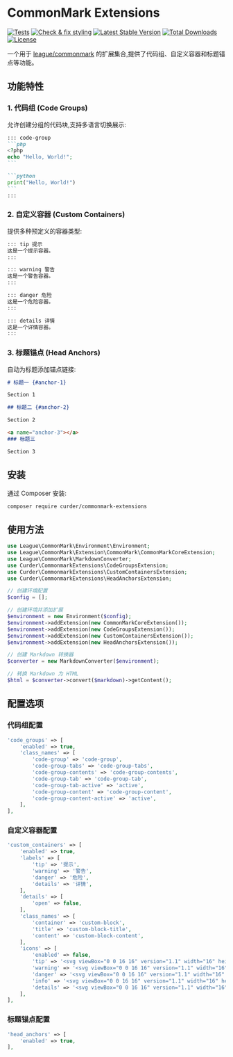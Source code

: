 # CommonMark Extensions

[![Tests](https://github.com/curder/commonmark-extensions/actions/workflows/run-tests.yml/badge.svg)](https://github.com/curder/commonmark-extensions/actions/workflows/run-tests.yml)
[![Check & fix styling](https://github.com/curder/commonmark-extensions/actions/workflows/pint-fixer.yml/badge.svg)](https://github.com/curder/commonmark-extensions/actions/workflows/pint-fixer.yml)
[![Latest Stable Version](http://poser.pugx.org/curder/commonmark-extensions/v)](https://packagist.org/packages/curder/commonmark-extensions)
[![Total Downloads](http://poser.pugx.org/curder/commonmark-extensions/downloads)](https://packagist.org/packages/curder/commonmark-extensions)
[![License](http://poser.pugx.org/curder/commonmark-extensions/license)](https://packagist.org/packages/curder/commonmark-extensions)

一个用于 [league/commonmark](https://github.com/thephpleague/commonmark) 的扩展集合,提供了代码组、自定义容器和标题锚点等功能。

## 功能特性

### 1. 代码组 (Code Groups)

允许创建分组的代码块,支持多语言切换展示: 

~~~markdown
::: code-group
```php
<?php
echo "Hello, World!";
```

```python
print("Hello, World!")
```
:::
~~~

### 2. 自定义容器 (Custom Containers)

提供多种预定义的容器类型:

```markdown
::: tip 提示
这是一个提示容器。
:::
```

```markdown
::: warning 警告
这是一个警告容器。
:::
```

```markdown
::: danger 危险
这是一个危险容器。
:::
```

```markdown
::: details 详情
这是一个详情容器。
:::
```


### 3. 标题锚点 (Head Anchors)

自动为标题添加锚点链接:

```markdown
# 标题一 {#anchor-1}

Section 1

## 标题二 {#anchor-2}

Section 2

<a name="anchor-3"></a>
### 标题三

Section 3
```

## 安装

通过 Composer 安装:

```bash
composer require curder/commonmark-extensions
```

## 使用方法

```php
use League\CommonMark\Environment\Environment;
use League\CommonMark\Extension\CommonMark\CommonMarkCoreExtension;
use League\CommonMark\MarkdownConverter;
use Curder\CommonmarkExtensions\CodeGroupsExtension;
use Curder\CommonmarkExtensions\CustomContainersExtension;
use Curder\CommonmarkExtensions\HeadAnchorsExtension;

// 创建环境配置
$config = [];

// 创建环境并添加扩展
$environment = new Environment($config);
$environment->addExtension(new CommonMarkCoreExtension());
$environment->addExtension(new CodeGroupsExtension());
$environment->addExtension(new CustomContainersExtension());
$environment->addExtension(new HeadAnchorsExtension());

// 创建 Markdown 转换器
$converter = new MarkdownConverter($environment);

// 转换 Markdown 为 HTML
$html = $converter->convert($markdown)->getContent();
```

## 配置选项

### 代码组配置

```php
'code_groups' => [
    'enabled' => true,
    'class_names' => [
        'code-group' => 'code-group',
        'code-group-tabs' => 'code-group-tabs',
        'code-group-contents' => 'code-group-contents',
        'code-group-tab' => 'code-group-tab',
        'code-group-tab-active' => 'active',
        'code-group-content' => 'code-group-content',
        'code-group-content-active' => 'active',
    ],
],
```

### 自定义容器配置

```php
'custom_containers' => [
    'enabled' => true,
    'labels' => [
        'tip' => '提示',
        'warning' => '警告',
        'danger' => '危险',
        'details' => '详情',
    ],
    'details' => [
        'open' => false,
    ],
    'class_names' => [
        'container' => 'custom-block',
        'title' => 'custom-block-title',
        'content' => 'custom-block-content',
    ],
    'icons' => [
        'enabled' => false,
        'tip' => '<svg viewBox="0 0 16 16" version="1.1" width="16" height="16" aria-hidden="true"><path d="M8 1.5c-2.363 0-4 1.69-4 3.75 0 .984.424 1.625.984 2.304l.214.253c.223.264.47.556.673.848.284.411.537.896.621 1.49a.75.75 0 0 1-1.484.211c-.04-.282-.163-.547-.37-.847a8.456 8.456 0 0 0-.542-.68c-.084-.1-.173-.205-.268-.32C3.201 7.75 2.5 6.766 2.5 5.25 2.5 2.31 4.863 0 8 0s5.5 2.31 5.5 5.25c0 1.516-.701 2.5-1.328 3.259-.095.115-.184.22-.268.319-.207.245-.383.453-.541.681-.208.3-.33.565-.37.847a.751.751 0 0 1-1.485-.212c.084-.593.337-1.078.621-1.489.203-.292.45-.584.673-.848.075-.088.147-.173.213-.253.561-.679.985-1.32.985-2.304 0-2.06-1.637-3.75-4-3.75ZM5.75 12h4.5a.75.75 0 0 1 0 1.5h-4.5a.75.75 0 0 1 0-1.5ZM6 15.25a.75.75 0 0 1 .75-.75h2.5a.75.75 0 0 1 0 1.5h-2.5a.75.75 0 0 1-.75-.75Z"></path></svg>',
        'warning' => '<svg viewBox="0 0 16 16" version="1.1" width="16" height="16" aria-hidden="true"><path d="M6.457 1.047c.659-1.234 2.427-1.234 3.086 0l6.082 11.378A1.75 1.75 0 0 1 14.082 15H1.918a1.75 1.75 0 0 1-1.543-2.575Zm1.763.707a.25.25 0 0 0-.44 0L1.698 13.132a.25.25 0 0 0 .22.368h12.164a.25.25 0 0 0 .22-.368Zm.53 3.996v2.5a.75.75 0 0 1-1.5 0v-2.5a.75.75 0 0 1 1.5 0ZM9 11a1 1 0 1 1-2 0 1 1 0 0 1 2 0Z"></path></svg>',
        'danger' => '<svg viewBox="0 0 16 16" version="1.1" width="16" height="16" aria-hidden="true"><path d="M4.47.22A.749.749 0 0 1 5 0h6c.199 0 .389.079.53.22l4.25 4.25c.141.14.22.331.22.53v6a.749.749 0 0 1-.22.53l-4.25 4.25A.749.749 0 0 1 11 16H5a.749.749 0 0 1-.53-.22L.22 11.53A.749.749 0 0 1 0 11V5c0-.199.079-.389.22-.53Zm.84 1.28L1.5 5.31v5.38l3.81 3.81h5.38l3.81-3.81V5.31L10.69 1.5ZM8 4a.75.75 0 0 1 .75.75v3.5a.75.75 0 0 1-1.5 0v-3.5A.75.75 0 0 1 8 4Zm0 8a1 1 0 1 1 0-2 1 1 0 0 1 0 2Z"></path></svg>',
        'info' => '<svg viewBox="0 0 16 16" version="1.1" width="16" height="16" aria-hidden="true"><path d="M0 8a8 8 0 1 1 16 0A8 8 0 0 1 0 8Zm8-6.5a6.5 6.5 0 1 0 0 13 6.5 6.5 0 0 0 0-13ZM6.5 7.75A.75.75 0 0 1 7.25 7h1a.75.75 0 0 1 .75.75v2.75h.25a.75.75 0 0 1 0 1.5h-2a.75.75 0 0 1 0-1.5h.25v-2h-.25a.75.75 0 0 1-.75-.75ZM8 6a1 1 0 1 1 0-2 1 1 0 0 1 0 2Z"></path></svg>',
        'details' => '<svg viewBox="0 0 16 16" version="1.1" width="16" height="16" aria-hidden="true"><path d="M0 1.75C0 .784.784 0 1.75 0h12.5C15.216 0 16 .784 16 1.75v9.5A1.75 1.75 0 0 1 14.25 13H8.06l-2.573 2.573A1.458 1.458 0 0 1 3 14.543V13H1.75A1.75 1.75 0 0 1 0 11.25Zm1.75-.25a.25.25 0 0 0-.25.25v9.5c0 .138.112.25.25.25h2a.75.75 0 0 1 .75.75v2.19l2.72-2.72a.749.749 0 0 1 .53-.22h6.5a.25.25 0 0 0 .25-.25v-9.5a.25.25 0 0 0-.25-.25Zm7 2.25v2.5a.75.75 0 0 1-1.5 0v-2.5a.75.75 0 0 1 1.5 0ZM9 9a1 1 0 1 1-2 0 1 1 0 0 1 2 0Z"></path></svg>',
    ],
],
```

### 标题锚点配置

```php
'head_anchors' => [
    'enabled' => true,
],
```

